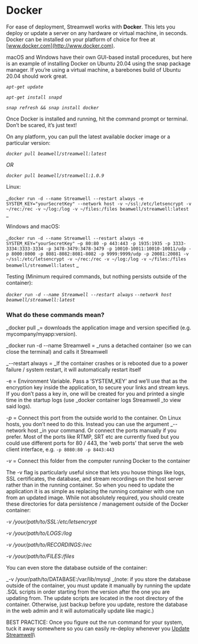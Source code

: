 # Docker

For ease of deployment, Streamwell works with **Docker**. This lets you deploy or update a server on any hardware or virtual machine, in seconds. Docker can be installed on your platform of choice for free at [www.docker.com](http://www.docker.com).

macOS and Windows have their own GUI-based install procedures, but here is an example of installing Docker on Ubuntu 20.04 using the snap package manager. If you’re using a virtual machine, a barebones build of Ubuntu 20.04 should work great.

_`apt-get update `_

_`apt-get install snapd `_

_`snap refresh && snap install docker `_

Once Docker is installed and running, hit the command prompt or terminal. Don’t be scared, it’s just text!&#x20;

On any platform, you can pull the latest available docker image or a particular version:

_`docker pull beamwell/streamwell:latest`_

_OR_

_`docker pull beamwell/streamwell:1.0.9 `_

Linux:

_`docker run -d --name Streamwell --restart always -e SYSTEM_KEY="yourSecretKey" --network host -v ~/ssl:/etc/letsencrypt -v ~/rec:/rec -v ~/log:/log -v ~/files:/files beamwell/streamwell:latest` _

Windows and macOS:

_`docker run -d --name Streamwell --restart always -e SYSTEM_KEY="yourSecretKey" —p 80:80 -p 443:443 -p 1935:1935 -p 3333-3334:3333-3334 -p 3478-3479:3478-3479 -p 10010-10011:10010-10011/udp -p 8000:8000 -p 8081-8082:8081-8082 -p 9999:9999/udp -p 20081:20081 -v ~/ssl:/etc/letsencrypt -v ~/rec:/rec -v ~/log:/log -v ~/files:/files beamwell/streamwell:latest` _

Testing (Minimum required commands, but nothing persists outside of the container):

_`docker run -d --name Streamwell --restart always` `--network host beamwell/streamwell:latest`_

### **What do these commands mean?**

_docker pull _= downloads the application image and version specified (e.g. mycompany/myapp:version).

_docker run -d  --name Streamwell = _runs a detached container (so we can close the terminal) and calls it Streamwell

_--restart always = _If the container crashes or is rebooted due to a power failure / system restart, it will automatically restart itself

\-e = Environment Variable. Pass a ‘SYSTEM\_KEY’ and we’ll use that as the encryption key inside the application, to secure your links and stream keys. If you don’t pass a key in, one will be created for you and printed a single time in the startup logs (use _docker container logs Streamwell _to view said logs).

_-p_ = Connect this port from the outside world to the container. On Linux hosts, you don’t need to do this. Instead you can use the argument _--network host _in your command. Or connect the ports manually if you prefer. Most of the ports like RTMP, SRT etc are currently fixed but you could use different ports for 80 / 443, the 'web ports' that serve the web client interface, e.g. `-p 8080:80 -p 8443:443`

_-v_ = Connect this folder from the computer running Docker to the container

The -v flag is particularly useful since that lets you house things like logs, SSL certificates, the database, and stream recordings on the host server rather than in the running container. So when you need to update the application it is as simple as replacing the running container with one run from an updated image. While not absolutely required, you should create these directories for data persistence / management outside of the Docker container:

_-v /your/path/to/SSL:/etc/letsencrypt_

_-v /your/path/to/LOGS:/log_

_-v /your/path/to/RECORDINGS:/rec_

_-v /your/path/to/FILES:/files_

You can even store the database outside of the container:

_-v /your/path/to/DATABASE:/var/lib/mysql _(note: if you store the database outside of the container, you must update it manually by running the update .SQL scripts in order starting from the version after the one you are updating from. The update scripts are located in the root directory of the container. Otherwise, just backup before you update, restore the database in the web admin and it will automatically update like magic.)

BEST PRACTICE: Once you figure out the run command for your system, tuck it away somewhere so you can easily re-deploy whenever you [Update Streamwell](../help-and-support/how-to-update.md)\
